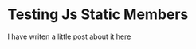 # Testing Js Static Members

I have writen a little post about it [here](https://www.elvism.co.za/posts/a-quick-look-at-javascript-static-members/)

